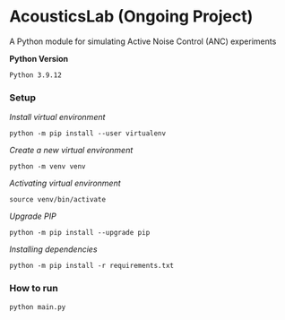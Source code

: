 # AcousticsLab (Ongoing Project)
A Python module for simulating Active Noise Control (ANC) experiments


**Python Version**
``` 
Python 3.9.12
```

### Setup

*Install virtual environment*
```console
python -m pip install --user virtualenv
```

*Create a new virtual environment*
```console
python -m venv venv
```

*Activating virtual environment*
```console
source venv/bin/activate
```

*Upgrade PIP*
```console
python -m pip install --upgrade pip
```

*Installing dependencies*
```console
python -m pip install -r requirements.txt
```

### How to run
```console
python main.py
```
